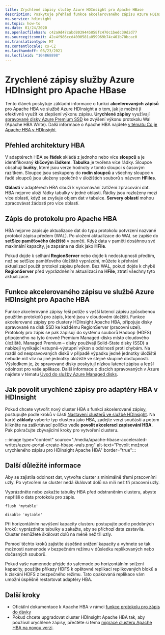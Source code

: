 ```yaml
---
title: Zrychlené zápisy služby Azure HDInsight pro Apache HBase
description: Poskytuje přehled funkce akcelerovaného zápisu Azure HDInsight, která využívá službu Managed disks úrovně Premium ke zvýšení výkonu protokolu Apache HBA pro zápis.
ms.service: hdinsight
ms.topic: how-to
ms.date: 01/24/2020
ms.openlocfilehash: c42a9d47cabd803944b858fc470c1bedc39d2d77
ms.sourcegitcommit: 42e4f986ccd4090581a059969b74c461b70bcac0
ms.translationtype: MT
ms.contentlocale: cs-CZ
ms.lasthandoff: 03/23/2021
ms.locfileid: "104868898"
---
```

# <a name="azure-hdinsight-accelerated-writes-for-apache-hbase"></a>Zrychlené zápisy služby Azure HDInsight pro Apache HBase

Tento článek poskytuje základní informace o funkci **akcelerovaných zápisů** pro Apache HBA ve službě Azure HDInsight a o tom, jak je možné ji efektivně využít ke zlepšení výkonu zápisu. **Urychlené zápisy** využívají [spravované disky Azure Premium SSD](../../virtual-machines/disks-types.md#premium-ssd) ke zvýšení výkonu protokolu Wal (Apache HBA Write). Další informace o Apache HBA najdete [v tématu Co je Apache HBA v HDInsight](apache-hbase-overview.md).

## <a name="overview-of-hbase-architecture"></a>Přehled architektury HBA

V adaptérech HBA se **řádek** skládá z jednoho nebo více **sloupců** a je identifikovaný **klíčovým řádkem**. **Tabulka** je tvořena více řádky. Sloupce obsahují **buňky**, které jsou verze hodnoty v tomto sloupci s časovým razítkem. Sloupce jsou seskupeny do **rodin sloupců** a všechny sloupce v řadě sloupců jsou uloženy společně v úložištích souborů s názvem **HFiles**.

**Oblasti** v adaptérech HBA slouží k vyrovnávání zatížení zpracování dat. HBA nejprve uloží řádky tabulky v jedné oblasti. Řádky jsou rozloženy mezi více oblastí, když se zvyšuje objem dat v tabulce. **Servery oblastí** mohou zpracovávat žádosti pro více oblastí.

## <a name="write-ahead-log-for-apache-hbase"></a>Zápis do protokolu pro Apache HBA

HBA nejprve zapisuje aktualizace dat do typu protokolu potvrzení nazvané protokol zápisu předem (WAL). Po uložení aktualizace do WAL se zapíše do **setSize paměťového úložiště** v paměti. Když data v paměti dosáhnou své maximální kapacity, je zapsána na disk jako **HFile**.

Pokud dojde k selhání **RegionServer** nebo dojde k nedostupnosti předtím, než se setSize paměťového úložiště vyprázdní, můžete k přehrání aktualizací použít protokol zápisu předem. Bez WAL, pokud dojde k chybě **RegionServer** před vyprázdněním aktualizací na **HFile**, ztratí všechny tyto aktualizace.

## <a name="accelerated-writes-feature-in-azure-hdinsight-for-apache-hbase"></a>Funkce akcelerovaného zápisu ve službě Azure HDInsight pro Apache HBA

Funkce akcelerované zápisy řeší potíže s vyšší latencí zápisu způsobenou použitím protokolů pro zápis, které jsou v cloudovém úložišti.  Funkce akcelerované zápisy pro clustery HDInsight Apache HBA, připojuje disky spravované na disk SSD ke každému RegionServer (pracovní uzel). Protokoly pro zápis se pak zapisují do systému souborů Hadoop (HDFS) připojeného na tyto úrovně Premium Managed-disks místo cloudového úložiště.  Managed Premium – disky používají Solid-State disky (SSD) a nabízejí vynikající vstupně-výstupní výkon s odolností proti chybám.  Na rozdíl od nespravovaných disků v případě výpadku jedné jednotky úložiště nebude mít vliv na jiné jednotky úložiště ve stejné skupině dostupnosti.  Výsledkem je, že spravované disky poskytují nízkou latenci zápisu a lepší odolnost pro vaše aplikace. Další informace o discích spravovaných v Azure najdete v tématu [Úvod do služby Azure Managed disks](../../virtual-machines/managed-disks-overview.md).

## <a name="how-to-enable-accelerated-writes-for-hbase-in-hdinsight"></a>Jak povolit urychlené zápisy pro adaptéry HBA v HDInsight

Pokud chcete vytvořit nový cluster HBA s funkcí akcelerované zápisy, postupujte podle kroků v části [Nastavení clusterů ve službě HDInsight](../hdinsight-hadoop-provision-linux-clusters.md). Na kartě **základy** vyberte typ clusteru jako HBA, zadejte verzi součásti a potom klikněte na zaškrtávací políčko vedle **povolit akceleraci zapisování HBA**. Pak pokračujte zbývajícími kroky pro vytvoření clusteru.

:::image type="content" source="./media/apache-hbase-accelerated-writes/azure-portal-create-hbase-wals.png" alt-text="Povolit možnost urychleného zápisu pro HDInsight Apache HBA" border="true":::

## <a name="other-considerations"></a>Další důležité informace

Aby se zajistila odolnost dat, vytvořte cluster s minimálně třemi pracovními uzly. Po vytvoření se cluster nedá škálovat dolů na míň než tři pracovní uzly.

Vyprázdněte nebo zakažte tabulky HBA před odstraněním clusteru, abyste nepřišli o data protokolu pro zápis.

```
flush 'mytable'
```

```
disable 'mytable'
```

Při horizontálním navýšení kapacity clusteru postupujte podle podobných kroků: vyprázdněte tabulky a zakažte, aby se příchozí data zastavila. Cluster nemůžete škálovat dolů na méně než tři uzly.

Pomocí těchto kroků zajistíte úspěšné snížení kapacity a vyhnete se tak možnosti namenode v bezpečném režimu v důsledku replikovaných nebo dočasných souborů.

Pokud vaše namenode přejde do safemode po horizontálním snížení kapacity, použijte příkazy HDFS k opětovné replikaci replikovaných bloků a k získání HDFS z bezpečného režimu. Tato opakovaná replikace vám umožní úspěšně restartovat adaptéry HBA.

## <a name="next-steps"></a>Další kroky

* Oficiální dokumentace k Apache HBA v rámci [funkce protokolu pro zápis do dávky](https://hbase.apache.org/book.html#wal)
* Pokud chcete upgradovat cluster HDInsight Apache HBA tak, aby používal urychlené zápisy, přečtěte si téma [migrace clusteru Apache HBA na novou verzi](apache-hbase-migrate-new-version.md).
